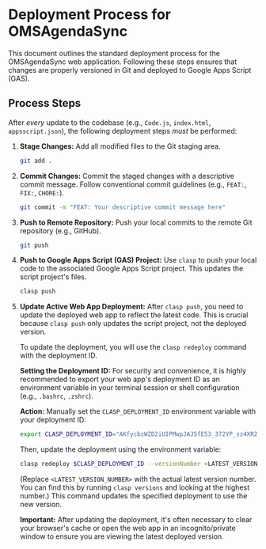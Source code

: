 # Deployment Process for OMSAgendaSync

This document outlines the standard deployment process for the OMSAgendaSync web application. Following these steps ensures that changes are properly versioned in Git and deployed to Google Apps Script (GAS).

## Process Steps

After *every* update to the codebase (e.g., `Code.js`, `index.html`, `appsscript.json`), the following deployment steps *must* be performed:

1.  **Stage Changes:**
    Add all modified files to the Git staging area.
    ```bash
    git add .
    ```

2.  **Commit Changes:**
    Commit the staged changes with a descriptive commit message. Follow conventional commit guidelines (e.g., `FEAT:`, `FIX:`, `CHORE:`).
    ```bash
    git commit -m "FEAT: Your descriptive commit message here"
    ```

3.  **Push to Remote Repository:**
    Push your local commits to the remote Git repository (e.g., GitHub).
    ```bash
    git push
    ```

4.  **Push to Google Apps Script (GAS) Project:**
    Use `clasp` to push your local code to the associated Google Apps Script project. This updates the script project's files.
    ```bash
    clasp push
    ```

5.  **Update Active Web App Deployment:**
    After `clasp push`, you need to update the deployed web app to reflect the latest code. This is crucial because `clasp push` only updates the script project, not the deployed version.

    To update the deployment, you will use the `clasp redeploy` command with the deployment ID.

    **Setting the Deployment ID:**
    For security and convenience, it is highly recommended to export your web app's deployment ID as an environment variable in your terminal session or shell configuration (e.g., `.bashrc`, `.zshrc`).

    **Action:**
    Manually set the `CLASP_DEPLOYMENT_ID` environment variable with your deployment ID:
    ```bash
    export CLASP_DEPLOYMENT_ID="AKfycbzWZD2iUIPMwpJAJ5fE53_372YP_sz4XR2U6nYl0dQjsImIcSf_8F_-qzEn7rS3tVWzdA"
    ```

    Then, update the deployment using the environment variable:
    ```bash
    clasp redeploy $CLASP_DEPLOYMENT_ID --versionNumber <LATEST_VERSION_NUMBER>
    ```
    (Replace `<LATEST_VERSION_NUMBER>` with the actual latest version number. You can find this by running `clasp versions` and looking at the highest number.)
    This command updates the specified deployment to use the new version.

    **Important:** After updating the deployment, it's often necessary to clear your browser's cache or open the web app in an incognito/private window to ensure you are viewing the latest deployed version.
